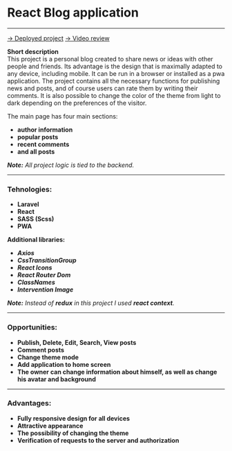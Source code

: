 # React Blog application
___

[-> Deployed project](http://deprog.zzz.com.ua/)
[-> Video review](https://www.youtube.com/watch?v=4nQzi1nSuxI&t=33s&ab_channel=DeProg)

**Short description**  
This project is a personal blog created to share news or ideas with other people and friends. Its advantage is the design that is maximally adapted to any device, including mobile. It can be run in a browser or installed as a pwa application. The project contains all the necessary functions for publishing news and posts, and of course users can rate them by writing their comments. It is also possible to change the color of the theme from light to dark depending on the preferences of the visitor.


The main page has four main sections: 
+ **author information**
+ **popular posts**
+ **recent comments**
+ **and all posts**

***Note:*** *All project logic is tied to the backend.*

___

### Tehnologies:
+ **Laravel**
+ **React**
+ **SASS (Scss)**
+ **PWA**

**Additional libraries:**
+ ***Axios***
+ ***CssTransitionGroup***
+ ***React Icons***
+ ***React Router Dom***
+ ***ClassNames***
+ ***Intervention Image***

***Note:*** *Instead of **redux** in this project I used **react context**.*

___

### Opportunities:
+ **Publish, Delete, Edit, Search, View posts**
+ **Comment posts**
+ **Change theme mode**
+ **Add application to home screen**
+ **The owner can change information about himself, as well as change his avatar and background**

___

### Advantages:
+ **Fully responsive design for all devices**
+ **Attractive appearance**
+ **The possibility of changing the theme**
+ **Verification of requests to the server and authorization**




